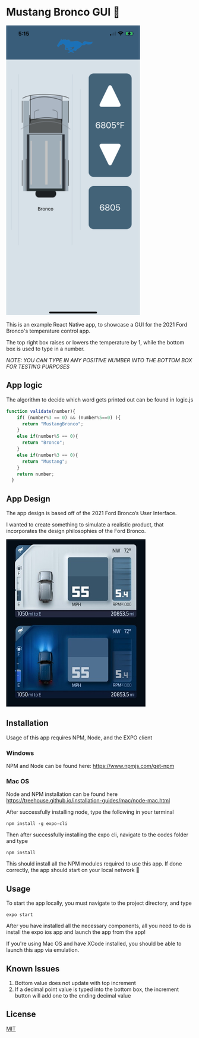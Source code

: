 # Mustang Bronco GUI 🚙
![image](https://raw.githubusercontent.com/tambatd/-Mustang_Bronco_GUI/master/React_Native/Assets/Visual/UI.png)

This is an example React Native app, to showcase a GUI for the 2021 Ford Bronco's temperature control app.

The top right box raises or lowers the temperature by 1, while the bottom box is used to type in a number.

*NOTE: YOU CAN TYPE IN ANY POSITIVE NUMBER INTO THE BOTTOM BOX FOR TESTING PURPOSES*
## App logic
The algorithm to decide which word gets printed out can be found in logic.js

```Javascript
function validate(number){
    if( (number%3 == 0) && (number%5==0) ){
      return "MustangBronco";
    }
    else if(number%5 == 0){
      return "Bronco";
    }
    else if(number%3 == 0){
      return "Mustang";
    }
    return number;
  }
```
## App Design
The app design is based off of the 2021 Ford Bronco’s User Interface.

I wanted to create something to simulate a realistic product, that incorporates the design philosophies of the Ford Bronco.

![image](https://github.com/tambatd/-Mustang_Bronco_GUI/blob/master/Assets/Visual/f2572ce2-8935-41ac-938a-0ffa0b757aa9-ebe5ea1006755895f0e497bb2703-1.jpg?raw=true)

## Installation
Usage of this app requires NPM, Node, and the EXPO client

### Windows

NPM and Node can be found here:
https://www.npmjs.com/get-npm

### Mac OS

Node and NPM installation can be found here
https://treehouse.github.io/installation-guides/mac/node-mac.html

After successfully installing node, type the following in your terminal

```
npm install -g expo-cli
```

Then after successfully installing the expo cli, navigate to the codes folder and type

```
npm install
```
This should install all the NPM modules required to use this app.
If done correctly, the app should start on your local network 🎉


## Usage
To start the app locally, you must navigate to the project directory, and type
```
expo start 
```

After you have installed all the necessary components, all you need to do is install the expo ios app and launch the app from the app! 

If you're using Mac OS and have XCode installed, you should be able to launch this app via emulation. 

## Known Issues 
1. Bottom value does not update with top increment 
2. If a decimal point value is typed into the bottom box, the increment button will add one to the ending decimal value 

## License
[MIT](https://choosealicense.com/licenses/mit/)
